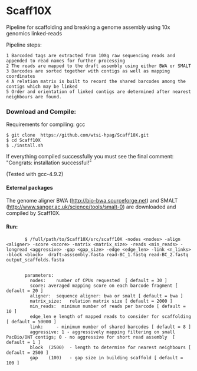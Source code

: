 # Scaff10X
Pipeline for scaffolding and breaking a genome assembly using 10x genomics linked-reads

Pipeline steps:

    1 Barcoded tags are extracted from 10Xg raw sequencing reads and appended to read names for further processing
    2 The reads are mapped to the draft assembly using either BWA or SMALT
    3 Barcodes are sorted together with contigs as well as mapping coordinates
    4 A relation matrix is built to record the shared barcodes among the contigs which may be linked
    5 Order and orientation of linked contigs are determined after nearest neighbours are found. 


### Download and Compile:
Requirements for compiling: gcc

    $ git clone  https://github.com/wtsi-hpag/Scaff10X.git 
    $ cd Scaff10X
    $ ./install.sh
		
If everything compiled successfully you must see the final comment: 
		"Congrats: installation successful!"		

(Tested with gcc-4.9.2)


#### External packages
The genome aligner BWA (http://bio-bwa.sourceforge.net) and SMALT (http://www.sanger.ac.uk/science/tools/smalt-0) are downloaded and compiled by Scaff10X.


#### Run:
           $ /full/path/to/Scaff10X/src/scaff10X -nodes <nodes> -align <aligner> -score <score> -matrix <matrix_size> -reads <min_reads> -longread <aggressive> -gap <gap_size> -edge <edge_len> -link <n_links> -block <block>  draft-asssembly.fasta read-BC_1.fastq read-BC_2.fastq output_scaffolds.fasta
           

	       parameters:
             nodes:    number of CPUs requested  [ default = 30 ]
             score: averaged mapping score on each barcode fragment [ default = 20 ]
             aligner:  sequence aligner: bwa or smalt [ default = bwa ]
             matrix_size:   relation matrix size [ default = 2000 ]
             min_reads:  minimum number of reads per barcode [ default = 10 ]
             edge_len e length of mapped reads to consider for scaffolding [ default = 50000 ]
             link:     - minimum number of shared barcodes [ default = 8 ]
             aggressive: 1 - aggressively mapping filtering on small PacBio/ONT contigs; 0 - no aggressive for short read assembly  [ default = 1 ]
             block  (2500)  - length to determine for nearest neighbours [ default = 2500 ]
             gap    (100)   - gap size in building scaffold [ default = 100 ]
